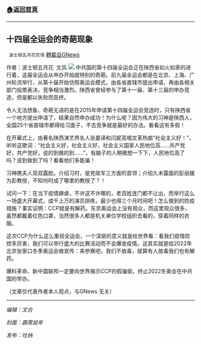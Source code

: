 ###  [:house:返回首頁](https://github.com/ourhimalayas/txt)
---


## 十四届全运会的奇葩现象
` 波士顿五月花农场` [轉載自GNews](https://gnews.org/zh-hans/1552597/)

作者：波士顿五月花  文风
![](https://assets.gnews.org/wp-content/uploads/2021/09/20210924-2.jpg)
中共国的第十四届全运会正在陕西省如火如荼的进行着，这届全运会从申办开始就特别的奇葩。前九届全运会都是在北京、上海、广州轮流举行，从第十届开始仿照奥运会模式，由各省直辖市提出申请，再由各相关部门投票表决，竞争相当激烈。陕西省曾经参与了第十一届、第十三届的申办竞选，但是都以失败而告终。

令人无法想象、奇葩无语的是在2015年申请第十四届全运会竞选时，只有陕西省一个地方提出申请了，结果自然申办成功！为什么呢？因为伟大的习神是陕西人，全国25个省直辖市都得给习面子，不去竞争就是最好的办法。看看这有多假！

在开幕式上，由著名陕西演艺界名人张嘉译和闫妮高唱文革热曲“社会主义好！”，听听这歌词：“社会主义好，社会主义好，社会主义国家人民地位高……共产党好，共产党好，说的到做的到……”，有脑子的人稍微想一下下，人民地位高了吗？说到做到了吗？看看他们多能骗！

习神携夫人双双露脸。介绍习时，是党政军三方面的首领；介绍久未露面的彭丽媛为彭教授，不知何时成了哪里的教授了？！

试问一下：在当下疫情肆虐，不许这不许哪的，老百姓连门都不让出，而举行这么一场盛大开幕式，成千上万的演员排练，最少也得三个月时间吧！怎么做到的防疫措施？事实证明：CCP就是有解药。东京奥运会上没有观众，而这里观众很多，虽然都戴着红色口罩，当然很多人都是机关单位学校组织去看的，穿着同样的衣服。

这次CCP为什么这么重视全运会，一个深层的意义就是给世界看：看我们疫情防控多厉害，我们可以举行盛大的比赛活动而不会爆发疫情。这其实就是给2022年北京张家口冬季奥运会做宣传：来参赛吧，我们不放毒，就算有人放毒我们也有解药。

爆料革命、新中国联邦一定要向世界揭示CCP的假骗偷，终止2022冬奥会在中共国的举办。

（文章仅代表作者本人观点，与GNews 无关）

* * *

*编辑：文合*

*封面：霹雳鼠年*

*发布：吐纳*
